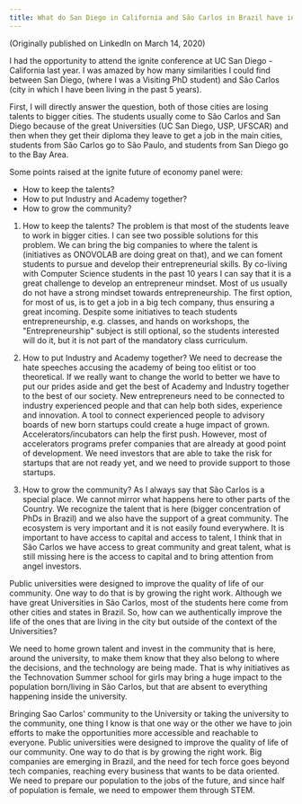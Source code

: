 ```yaml
---
title: What do San Diego in California and São Carlos in Brazil have in common ?
---
```

(Originally published on LinkedIn on March 14, 2020)

I had the opportunity to attend the ignite conference at UC San Diego - California last year. I was amazed by how many similarities I could find between San Diego, (where I was a Visiting PhD student) and São Carlos (city in which I have been living in the past 5 years).

First, I will directly answer the question, both of those cities are losing talents to bigger cities. The students usually come to São Carlos and San Diego because of the great Universities (UC San Diego, USP, UFSCAR) and then when they get their diploma they leave to get a job in the main cities, students from São Carlos go to São Paulo, and students from San Diego go to the Bay Area.

Some points raised at the ignite future of economy panel were:

- How to keep the talents?
- How to put Industry and Academy together?
- How to grow the community?

1. How to keep the talents?
The problem is that most of the students leave to work in bigger cities. I can see two possible solutions for this problem. We can bring the big companies to where the talent is (initiatives as ONOVOLAB are doing great on that), and we can foment students to pursue and develop their entrepreneurial skills. By co-living with Computer Science students in the past 10 years I can say that it is a great challenge to develop an entrepreneur mindset. Most of us usually do not have a strong mindset towards entrepreneurship. The first option, for most of us, is to get a job in a big tech company, thus ensuring a great incoming. Despite some initiatives to teach students entrepreneurship, e.g. classes, and hands on workshops, the "Entrepreneurship" subject is still optional, so the students interested will do it, but it is not part of the mandatory class curriculum.

1. How to put Industry and Academy together?
We need to decrease the hate speeches accusing the academy of being too elitist or too theoretical. If we really want to change the world to better we have to put our prides aside and get the best of Academy and Industry together to the best of our society. New entrepreneurs need to be connected to industry experienced people and that can help both sides, experience and innovation. A tool to connect experienced people to advisory boards of new born startups could create a huge impact of grown. Accelerators/incubators can help the first push. However, most of accelerators programs prefer companies that are already at good point of development. We need investors that are able to take the risk for startups that are not ready yet, and we need to provide support to those startups.

1. How to grow the community?
As I always say that São Carlos is a special place. We cannot mirror what happens here to other parts of the Country. We recognize the talent that is here (bigger concentration of PhDs in Brazil) and we also have the support of a great community. The ecosystem is very important and it is not easily found everywhere. It is important to have access to capital and access to talent, I think that in São Carlos we have access to great community and great talent, what is still missing here is the access to capital and to bring attention from angel investors.

Public universities were designed to improve the quality of life of our community. One way to do that is by growing the right work. Although we have great Universities in São Carlos, most of the students here come from other cities and states in Brazil. So, how can we authentically improve the life of the ones that are living in the city but outside of the context of the Universities?

We need to home grown talent and invest in the community that is here, around the university, to make them know that they also belong to where the decisions, and the technology are being made. That is why initiatives as the Technovation Summer school for girls may bring a huge impact to the population born/living in São Carlos, but that are absent to everything happening inside the university.

Bringing Sao Carlos' community to the University or taking the university to the community, one thing I know is that one way or the other we have to join efforts to make the opportunities more accessible and reachable to everyone. Public universities were designed to improve the quality of life of our community. One way to do that is by growing the right work. Big companies are emerging in Brazil, and the need for tech force goes beyond tech companies, reaching every business that wants to be data oriented. We need to prepare our population to the jobs of the future, and since half of population is female, we need to empower them through STEM.





